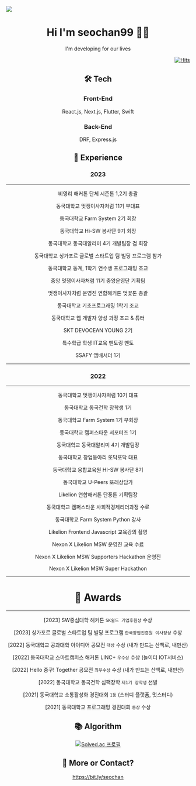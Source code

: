 
<div><img src="https://capsule-render.vercel.app/api?type=waving&color=0:99cc99,100:009630&height=200&section=header&text=seochan99&fontSize=90" /></div>

<div align="center">
<h1 style="text-align:center"> Hi I'm seochan99 🙋‍♂️</h1>I'm developing for our lives 




<!-- ## Front-end Stack 
<img src="https://img.shields.io/badge/HTML-E34F26?style=flat-square&logo=HTML5&logoColor=white"/>
  
## Back-end Stack 
<img src="https://img.shields.io/badge/Python-3766AB?style=flat-square&logo=Python&logoColor=white"/></a> -->

<div align="right">
  
[![Hits](https://hits.seeyoufarm.com/api/count/incr/badge.svg?url=https%3A%2F%2Fgithub.com%2Fseochan99&count_bg=%2394A09D&title_bg=%23555555&icon=&icon_color=%23E7E7E7&title=hits&edge_flat=false)](https://hits.seeyoufarm.com)
  
  </div>

## 🛠️ Tech

### Front-End

React.js, Next.js, Flutter, Swift

### Back-End
DRF, Express.js

## 🌿 Experience
### 2023

---

비영리 해커톤 단체 시즌톤 1,2기 총괄

동국대학교 멋쟁이사자처럼 11기 부대표

동국대학교 Farm System 2기 회장 

동국대학교 Hi-SW 봉사단 9기 회장

동국대학교 동국대알리미 4기 개발팀장 겸 회장

동국대학교 싱가포르 글로벌 스타트업 팀 빌딩 프로그램 참가

동국대학교 동계, 1학기 연수생 프로그래밍 조교

중앙 멋쟁이사자처럼 11기 중앙운영단 기획팀 

멋쟁이사자처럼 운영진 연합해커톤 벚꽃톤 총괄

동국대학교 기초프로그래밍 1학기 조교

동국대학교 웹 개발자 양성 과정 조교 & 튜터

SKT DEVOCEAN YOUNG 2기

특수학급 학생 IT교육 멘토링 멘토 

SSAFY 앰배서더 1기 

---

### 2022

---

동국대학교 멋쟁이사자처럼 10기 대표 

동국대학교 동국건학 장학생 1기 

동국대학교 Farm System 1기 부회장 

동국대학교 캠퍼스타운 서포터즈 1기 

동국대학교 동국대알리미 4기 개발팀장

동국대학교 창업동아리 또닥또닥 대표 

동국대학교 융합교육원 HI-SW 봉사단 8기

동국대학교 U-Peers 또래상담가

Likelion 연합해커톤 단풍톤 기획팀장 

동국대학교 캠퍼스타운 사회적경제리더과정 수료 

동국대학교 Farm System Python 강사 

Likelion Frontend Javascript 교육강의 촬영  

Nexon X Likelion MSW 운영진 교육 수료 

Nexon X Likelion MSW Supporters Hackathon 운영진

Nexon X Likelion MSW Super Hackathon

---

# 🏅 Awards

---

[2023] SW중심대학 해커톤 `SK쉴드 기업후원상` 수상

[2023] 싱가포르 글로벌 스타트업 팀 빌딩 프로그램 `한국창업진흥원 이사장상` 수상

[2022] 동국대학교 공과대학 아이디어 공모전 `대상` 수상 (내가 만드는 산책로, 내만산) 

[2022] 동국대학교 스마트캠퍼스 해커톤 LINC+ `우수상` 수상 (놀이터 IOT서비스)

[2022]  Hello 중구! Together 공모전 `최우수상` 수상 (내가 만드는 산책로, 내만산)

[2022] 동국대학교 동국건학 심팩장학 `제1기 장학생` 선발 

[2021] 동국대학교 소통활성화 경진대회 `1등` (스터디 플랫폼, 멋스터디)

[2021] 동국대학교 프로그래밍 경진대회 `동상` 수상


## 📚 Algorithm   
[![Solved.ac
프로필](http://mazassumnida.wtf/api/v2/generate_badge?boj=gmlcks0513)](https://solved.ac/gmlcks0513)  

## 👋 More or Contact?
https://bit.ly/seochan

</div>
